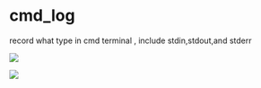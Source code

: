 # cmd_log
record what type in cmd terminal , include stdin,stdout,and stderr 

![](https://kas0n.oss-cn-hangzhou.aliyuncs.com/img/Snipaste_2022-08-07_14-02-47.png)

![](https://kas0n.oss-cn-hangzhou.aliyuncs.com/img/20220807140843.png)
